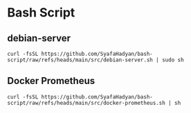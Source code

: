 # Bash Script

## debian-server

```
curl -fsSL https://github.com/SyafaHadyan/bash-script/raw/refs/heads/main/src/debian-server.sh | sudo sh
```

## Docker Prometheus

```
curl -fsSL https://github.com/SyafaHadyan/bash-script/raw/refs/heads/main/src/docker-prometheus.sh | sh
```

